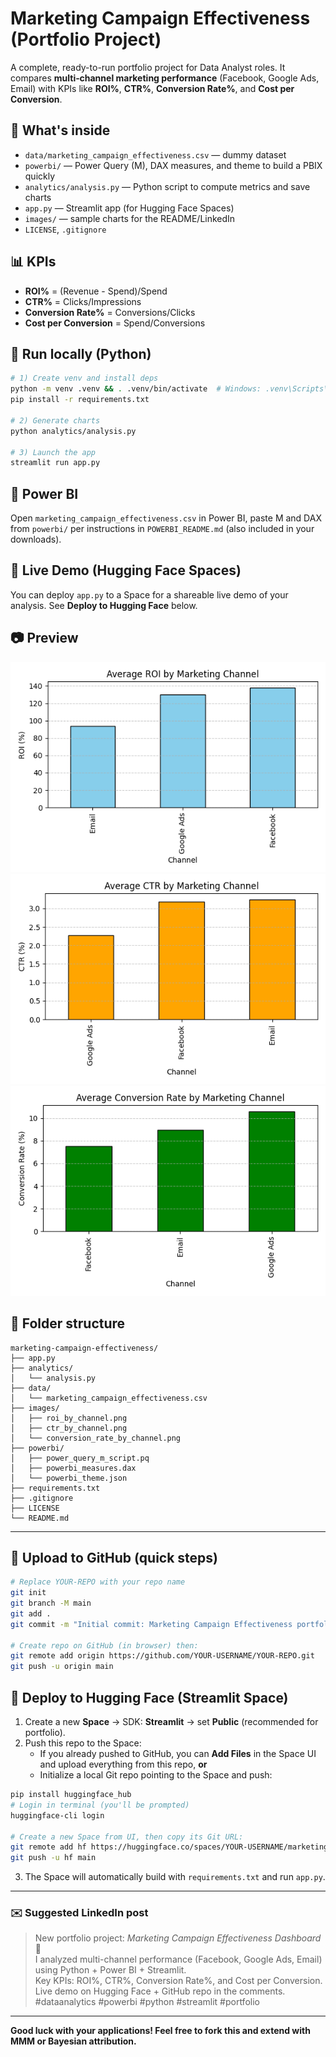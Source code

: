 # Marketing Campaign Effectiveness (Portfolio Project)

A complete, ready-to-run portfolio project for Data Analyst roles. It compares **multi‑channel marketing performance** (Facebook, Google Ads, Email) with KPIs like **ROI%**, **CTR%**, **Conversion Rate%**, and **Cost per Conversion**.

## 🚀 What's inside
- `data/marketing_campaign_effectiveness.csv` — dummy dataset
- `powerbi/` — Power Query (M), DAX measures, and theme to build a PBIX quickly
- `analytics/analysis.py` — Python script to compute metrics and save charts
- `app.py` — Streamlit app (for Hugging Face Spaces)
- `images/` — sample charts for the README/LinkedIn
- `LICENSE`, `.gitignore`

## 📊 KPIs
- **ROI%** = (Revenue - Spend)/Spend
- **CTR%** = Clicks/Impressions
- **Conversion Rate%** = Conversions/Clicks
- **Cost per Conversion** = Spend/Conversions

## 🔧 Run locally (Python)
```bash
# 1) Create venv and install deps
python -m venv .venv && . .venv/bin/activate  # Windows: .venv\Scripts\activate
pip install -r requirements.txt

# 2) Generate charts
python analytics/analysis.py

# 3) Launch the app
streamlit run app.py
```

## 🧠 Power BI
Open `marketing_campaign_effectiveness.csv` in Power BI, paste M and DAX from `powerbi/` per instructions in `POWERBI_README.md` (also included in your downloads).

## 🔗 Live Demo (Hugging Face Spaces)
You can deploy `app.py` to a Space for a shareable live demo of your analysis. See **Deploy to Hugging Face** below.

## 📷 Preview
![ROI by Channel](images/roi_by_channel.png)
![CTR by Channel](images/ctr_by_channel.png)
![Conversion Rate by Channel](images/conversion_rate_by_channel.png)

## 🧩 Folder structure
```
marketing-campaign-effectiveness/
├── app.py
├── analytics/
│   └── analysis.py
├── data/
│   └── marketing_campaign_effectiveness.csv
├── images/
│   ├── roi_by_channel.png
│   ├── ctr_by_channel.png
│   └── conversion_rate_by_channel.png
├── powerbi/
│   ├── power_query_m_script.pq
│   ├── powerbi_measures.dax
│   └── powerbi_theme.json
├── requirements.txt
├── .gitignore
├── LICENSE
└── README.md
```

---

## 🐙 Upload to GitHub (quick steps)
```bash
# Replace YOUR-REPO with your repo name
git init
git branch -M main
git add .
git commit -m "Initial commit: Marketing Campaign Effectiveness portfolio project"

# Create repo on GitHub (in browser) then:
git remote add origin https://github.com/YOUR-USERNAME/YOUR-REPO.git
git push -u origin main
```

## 🤗 Deploy to Hugging Face (Streamlit Space)
1. Create a new **Space** → SDK: **Streamlit** → set **Public** (recommended for portfolio).
2. Push this repo to the Space:
   - If you already pushed to GitHub, you can **Add Files** in the Space UI and upload everything from this repo, **or**
   - Initialize a local Git repo pointing to the Space and push:
```bash
pip install huggingface_hub
# Login in terminal (you'll be prompted)
huggingface-cli login

# Create a new Space from UI, then copy its Git URL:
git remote add hf https://huggingface.co/spaces/YOUR-USERNAME/marketing-campaign-effectiveness
git push -u hf main
```
3. The Space will automatically build with `requirements.txt` and run `app.py`.

---

### ✉️ Suggested LinkedIn post
> New portfolio project: *Marketing Campaign Effectiveness Dashboard* 🚀  
> I analyzed multi-channel performance (Facebook, Google Ads, Email) using Python + Power BI + Streamlit.  
> Key KPIs: ROI%, CTR%, Conversion Rate%, and Cost per Conversion.  
> Live demo on Hugging Face + GitHub repo in the comments.  
> #dataanalytics #powerbi #python #streamlit #portfolio

---

**Good luck with your applications! Feel free to fork this and extend with MMM or Bayesian attribution.**